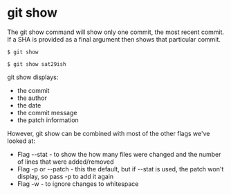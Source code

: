 # git show

The git show command will show only one commit, the most recent commit. If a SHA is provided as a final argument then shows that particular commit.

```
$ git show

$ git show sat29ish
```

git show displays:
  - the commit
  - the author
  - the date
  - the commit message
  - the patch information
  
However, git show can be combined with most of the other flags we've looked at:
  - Flag --stat - to show the how many files were changed and the number of lines that were added/removed
  - Flag -p or --patch - this the default, but if --stat is used, the patch won't display, so pass -p to add it again
  - Flag -w - to ignore changes to whitespace
